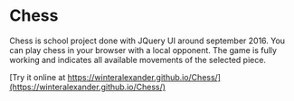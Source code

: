 # Chess

Chess is school project done with JQuery UI around september 2016. You can play chess in your browser with a local opponent. The game is fully working and indicates all available movements of the selected piece.

[Try it online at https://winteralexander.github.io/Chess/](https://winteralexander.github.io/Chess/)
